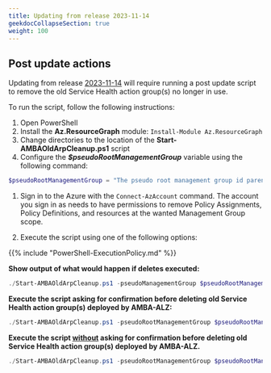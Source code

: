 ```yaml
---
title: Updating from release 2023-11-14
geekdocCollapseSection: true
weight: 100
---
```


## Post update actions

Updating from release [2023-11-14](../../Whats-New#2023-11-14) will require running a post update script to remove the old Service Health action group(s) no longer in use.

  To run the script, follow the following instructions:

  1. Open PowerShell
  2. Install the **Az.ResourceGraph** module: `Install-Module Az.ResourceGraph`
  3. Change directories to the location of the **Start-AMBAOldArpCleanup.ps1** script
  4. Configure the _**$pseudoRootManagementGroup**_ variable using the following command:

  ```powershell
  $pseudoRootManagementGroup = "The pseudo root management group id parenting the identity, management and connectivity management groups"
  ```

  1. Sign in to the Azure with the `Connect-AzAccount` command. The account you sign in as needs to have permissions to remove Policy Assignments, Policy Definitions, and resources at the wanted Management Group scope.

  2. Execute the script using one of the following options:

  {{% include "PowerShell-ExecutionPolicy.md" %}}

  **Show output of what would happen if deletes executed:**

  ```powershell
  ./Start-AMBAOldArpCleanup.ps1 -pseudoManagementGroup $pseudoRootManagementGroup -WhatIf
  ```

  **Execute the script asking for confirmation before deleting old Service Health action group(s) deployed by AMBA-ALZ:**

  ```powershell
  ./Start-AMBAOldArpCleanup.ps1 -pseudoRootManagementGroup $pseudoRootManagementGroup
  ```

  **Execute the script <ins>without</ins> asking for confirmation before deleting old Service Health action group(s) deployed by AMBA-ALZ.**

  ```powershell
  ./Start-AMBAOldArpCleanup.ps1 -pseudoRootManagementGroup $pseudoRootManagementGroup -Confirm:$false
  ```
